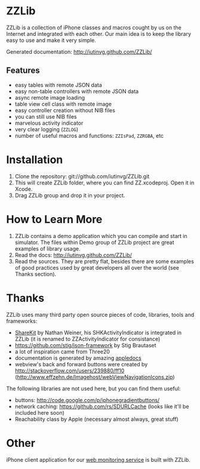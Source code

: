 ZZLib
=====

ZZLib is a collection of iPhone classes and macros cought by us on the Internet
and integrated with each other. Our main idea is to keep the library easy to use and make it very simple.

Generated documentation: http://iutinvg.github.com/ZZLib/

Features
--------

- easy tables with remote JSON data
- easy non-table controllers with remote JSON data
- async remote image loading
- table view cell class with remote image
- easy controller creation without NIB files
- you can still use NIB files
- marvelous activity indicator
- very clear logging (`ZZLOG`)
- number of useful macros and functions: `ZZIsPad`, `ZZRGBA`, etc

Installation
============

1. Clone the repository:
	git://github.com/iutinvg/ZZLib.git
2. This will create ZZLib folder, where you can find ZZ.xcodeproj. Open it in Xcode.
3. Drag ZZLib group and drop it in your project. 

How to Learn More
=================

1. ZZLib contains a demo application which you can compile and start in simulator.
   The files within Demo group of ZZLib project are great examples of library usage.
2. Read the docs: http://iutinvg.github.com/ZZLib/
3. Read the sources. They are pretty flat, besides there are some examples of good 
   practices used by great developers all over the world (see Thanks section).  

Thanks
======

ZZLib uses many third party open source pieces of code, libraries, tools and frameworks:

- [ShareKit](http://getsharekit.com/) by Nathan Weiner, his SHKActivityIndicator is integrated in ZZLib (it is renamed to ZZActivityIndicator for consistance)
- https://github.com/stig/json-framework by Stig Brautaset
- a lot of inspiration came from Three20
- documentation is generated by amazing [appledocs](https://github.com/tomaz/appledoc)
- webview's back and forward buttons were created by http://stackoverflow.com/users/239880/ff10 (http://www.effzehn.de/Imagehost/webViewNavigationIcons.zip)

The following libraries are not used here, but you can find them useful:

- buttons: http://code.google.com/p/iphonegradientbuttons/
- network caching: https://github.com/rs/SDURLCache (looks like it'll be included here soon)
- Reachability class by Apple (necessary almost always, great stuff)

Other 
=====

iPhone client application for our [web monitoring service](http://is2monitor.com) is built with ZZLib.
